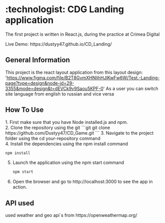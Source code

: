 <h1>:technologist: CDG Landing application</h1>
<p>The first project is written in React.js, during the practice at Crimea Digital</p>
<p>Live Demo: https://dustyy47.github.io/CD_Landing/</p>
<h2>General Information</h2>

This project is the react layout application from this layout design: 'https://www.figma.com/file/B2T8GvmXHNlihHJlKwFw6W/Test.-Landing-page?type=design&node-id=29-3355&mode=design&t=dEVCk9v9Saou5KPF-0'
As a user you can switch site language from english to russian and vice versa

<h2>How To Use</h2>
1. First make sure that you have Node installed.js and npm. </br>
2. Clone the repository using the git   
   ```git
   git clone https://github.com/Dustyy47/CD_Game.git
   ```
3. Navigate to the project folder using the cd your-repository command </br>
4. Install the dependencies using the npm install command </br>

   ```javascript
   npm install
   ``` 
5. Launch the application using the npm start command </br>
   ```javascript
   npm start
   ```
6. Open the browser and go to http://localhost:3000 to see the app in action. </br>

<h2>API used</h2>
used weather and geo api`s from https://openweathermap.org/

